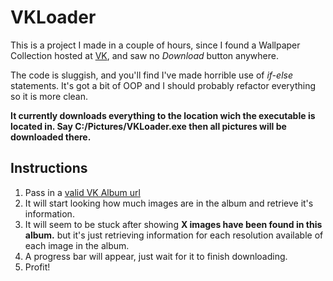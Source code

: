 VKLoader
========
This is a project I made in a couple of hours, since I found a Wallpaper Collection hosted at [VK](http://vk.com), and saw no _Download_ button anywhere.

The code is sluggish, and you'll find I've made horrible use of _if-else_ statements. It's got a bit of OOP and I should probably refactor everything so it is more clean.

**It currently downloads everything to the location wich the executable is located in. Say C:/Pictures/VKLoader.exe then all pictures will be downloaded there.**

Instructions
------------

1. Pass in a [valid VK Album url](http://vk.com/album-22382023_240601069)
2. It will start looking how much images are in the album and retrieve it's information.
3. It will seem to be stuck after showing **X images have been found in this album.** but it's just retrieving information for each resolution available of each image in the album.
4. A progress bar will appear, just wait for it to finish downloading.
5. Profit! 

